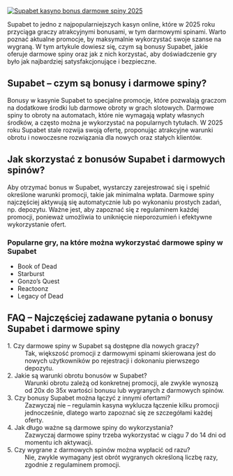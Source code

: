 [![Supabet kasyno bonus darmowe spiny 2025](https://123-caf.pages.dev/gitsignup.png)](https://vrmoo.ru/Bt82HjjY)

<p>Supabet to jedno z najpopularniejszych kasyn online, które w 2025 roku przyciąga graczy atrakcyjnymi bonusami, w tym darmowymi spinami. Warto poznać aktualne promocje, by maksymalnie wykorzystać swoje szanse na wygraną. W tym artykule dowiesz się, czym są bonusy Supabet, jakie oferuje darmowe spiny oraz jak z nich korzystać, aby doświadczenie gry było jak najbardziej satysfakcjonujące i bezpieczne.</p>  <h2>Supabet – czym są bonusy i darmowe spiny?</h2> <p>Bonusy w kasynie Supabet to specjalne promocje, które pozwalają graczom na dodatkowe środki lub darmowe obroty w grach slotowych. Darmowe spiny to obroty na automatach, które nie wymagają wpłaty własnych środków, a często można je wykorzystać na popularnych tytułach. W 2025 roku Supabet stale rozwija swoją ofertę, proponując atrakcyjne warunki obrotu i nowoczesne rozwiązania dla nowych oraz stałych klientów.</p>  <h2>Jak skorzystać z bonusów Supabet i darmowych spinów?</h2> <p>Aby otrzymać bonus w Supabet, wystarczy zarejestrować się i spełnić określone warunki promocji, takie jak minimalna wpłata. Darmowe spiny najczęściej aktywują się automatycznie lub po wykonaniu prostych zadań, np. depozytu. Ważne jest, aby zapoznać się z regulaminem każdej promocji, ponieważ umożliwia to uniknięcie nieporozumień i efektywne wykorzystanie ofert.</p>  <h3>Popularne gry, na które można wykorzystać darmowe spiny w Supabet</h3> <ul>   <li>Book of Dead</li>   <li>Starburst</li>   <li>Gonzo’s Quest</li>   <li>Reactoonz</li>   <li>Legacy of Dead</li> </ul>  <h2>FAQ – Najczęściej zadawane pytania o bonusy Supabet i darmowe spiny</h2> <dl>   <dt>1. Czy darmowe spiny w Supabet są dostępne dla nowych graczy?</dt>   <dd>Tak, większość promocji z darmowymi spinami skierowana jest do nowych użytkowników po rejestracji i dokonaniu pierwszego depozytu.</dd>      <dt>2. Jakie są warunki obrotu bonusów w Supabet?</dt>   <dd>Warunki obrotu zależą od konkretnej promocji, ale zwykle wynoszą od 20x do 35x wartości bonusu lub wygranych z darmowych spinów.</dd>      <dt>3. Czy bonusy Supabet można łączyć z innymi ofertami?</dt>   <dd>Zazwyczaj nie – regulamin kasyna wyklucza łączenie kilku promocji jednocześnie, dlatego warto zapoznać się ze szczegółami każdej oferty.</dd>      <dt>4. Jak długo ważne są darmowe spiny do wykorzystania?</dt>   <dd>Zazwyczaj darmowe spiny trzeba wykorzystać w ciągu 7 do 14 dni od momentu ich aktywacji.</dd>      <dt>5. Czy wygrane z darmowych spinów można wypłacić od razu?</dt>   <dd>Nie, zwykle wymagany jest obrót wygranych określoną liczbę razy, zgodnie z regulaminem promocji.</dd> </dl>